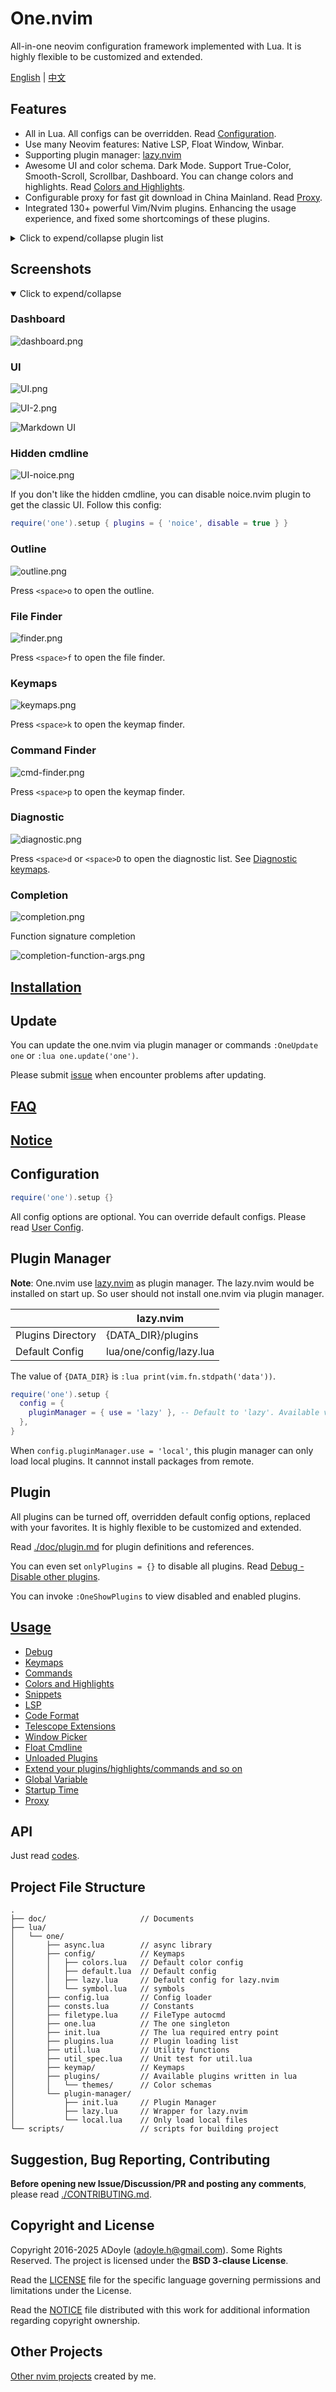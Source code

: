 # One.nvim

All-in-one neovim configuration framework implemented with Lua. It is highly flexible to be customized and extended.

[English](./README.md) | [中文](./README.zh.md)

## Features

- All in Lua. All configs can be overridden. Read [Configuration](#configuration).
- Use many Neovim features: Native LSP, Float Window, Winbar.
- Supporting plugin manager: [lazy.nvim][]
- Awesome UI and color schema. Dark Mode. Support True-Color, Smooth-Scroll, Scrollbar, Dashboard. You can change colors and highlights. Read [Colors and Highlights](./doc/colors.md).
- Configurable proxy for fast git download in China Mainland. Read [Proxy](./doc/usage/proxy.md).
- Integrated 130+ powerful Vim/Nvim plugins. Enhancing the usage experience, and fixed some shortcomings of these plugins.

<details close>
<summary>Click to expend/collapse plugin list</summary>

  - Plugin Manager: [lazy.nvim](lua/one/plugin-manager/lazy.lua) (default)
  - AI: [avante.nvim](lua/one/plugins/ai/avante.lua) and [mcphub.nvim](lua/one/plugins/ai/mcphub.lua)
  - Vim Options: [vim-options](lua/one/plugins/vim-options.lua)
  - Utilities: [plenary](https://github.com/nvim-lua/plenary.nvim) and [Penlight](https://github.com/lunarmodules/Penlight) and [nui](https://github.com/MunifTanjim/nui.nvim)
  - Dashboard: [alpha.nvim](lua/one/plugins/alpha.lua)
  - Outline: [aerial](lua/one/plugins/aerial.lua) (default) or [majutsushi/tagbar](lua/one/plugins/tagbar.lua)
  - File Explorer: [neo-tree](lua/one/plugins/neo-tree.lua) (default) or [nerdtree](lua/one/plugins/nerdtree.lua) or [nvim-tree](lua/one/plugins/nvim-tree.lua)
  - Statusline: [lualine](lua/one/plugins/lualine.lua) (default) or [airline](lua/one/plugins/airline.lua)
  - Tabline: [tabby](lua/one/plugins/tabby.lua)
  - Bufferline: [barbar](lua/one/plugins/barbar.lua) or [bufferline](lua/one/plugins/bufferline.lua) (If use bufferline, you should disable tabline plugin)
  - Cursorline Highlight: [beacon](lua/one/plugins/beacon.lua) (default) or [specs.nvim](lua/one/plugins/specs.lua)
  - Scrollbar: [nvim-scrollbar](lua/one/plugins/scrollbar.lua)
  - Smooth-Scroll: [neoscroll.nvim](lua/one/plugins/scroll.lua)
  - Session: [persisted](lua/one/plugins/session/persisted.lua) (default) or [possession](lua/one/plugins/session/possession.lua) or [xolox/vim-session](lua/one/plugins/session/vim-session.lua) or [rmagatti/auto-session](lua/one/plugins/session/auto-session.lua)
  - Fuzzy Finding: [telescope](lua/one/plugins/telescope/main.lua) and [ctrlsf](lua/one/plugins/search/ctrlsf.lua)
  - Diagnostics Window: [trouble](lua/one/plugins/trouble.lua)
  - Undo: [vim-mundo](lua/one/plugins/undotree.lua)
  - Syntax Highlight: [treesitter][] and [nvim-ts-rainbow](lua/one/plugins/treesitter/rainbow.lua)
  - Highlight Words: [vim-interestingwords](lua/one/plugins/highlight-words.lua)
  - Code Comment: [Comment.nvim](lua/one/plugins/comment.lua) (default) or [nerdcommenter](lua/one/plugins/comment_nerd.lua)
  - LSP: [nvim-lspconfig](lua/one/plugins/lsp/main.lua) and [treesitter](lua/one/plugins/treesitter/init.lua) and [null-ls](lua/one/plugins/lsp/null-ls.lua) and [nlsp](lua/one/plugins/lsp/nlsp.lua) and [goto-preview](lua/one/plugins/lsp/preview.lua) and [lsp-toggle](https://github.com/adoyle-h/lsp-toggle.nvim)
  - DAP: [nvim-dap](lua/one/plugins/dap/init.lua)
  - Format: [lsp-format](lua/one/plugins/lsp/format.lua) and [editorconfig-vim](https://github.com/editorconfig/editorconfig-vim)
  - Formatter, Linter, LSP, DAP Manager: [mason](lua/one/plugins/lsp/mason.lua) and [mason-installer](lua/one/plugins/lsp/mason-installer.lua)
  - Completion: [nvim-cmp](lua/one/plugins/completion/init.lua)
  - Snippets: [nvim-snippy](lua/one/plugins/completion/snippet.lua)
  - Markdown: [plasticboy/vim-markdown](lua/one/plugins/markdown/main.lua) and [markdown-preview](lua/one/plugins/markdown/preview.lua) and [headlines.nvim](lua/one/plugins/markdown/headlines.lua) and [vim-MarkdownTOC](lua/one/plugins/markdown/toc.lua)
  - Surrounds: [nvim-surround](lua/one/plugins/match/surround.lua) and [nvim-autopairs](lua/one/plugins/match/autopairs.lua) and [nvim-ts-autotag](lua/one/plugins/match/ts-autotag.lua) and [vim-matchup](lua/one/plugins/match/matchup.lua)
  - Git: [gitsigns](lua/one/plugins/git/sign.lua) and [lazygit](lua/one/plugins/git/lazygit.lua) and [diffview.nvim](https://github.com/sindrets/diffview.nvim)
  - Indent Line: [indent-blankline](lua/one/plugins/indent-line.lua)
  - Cursor Move: [flash.nvim](lua/one/plugins/move/flash.lua) and [accelerated-jk](lua/one/plugins/move/accelerated.lua) or [hop.nvim](lua/one/plugins/move/jump.lua) 
  - Window Picker: [nvim-window-picker](lua/one/plugins/move/window-picker.lua) or [vim-choosewin](lua/one/plugins/move/choose-window.lua)
  - Window Resize: [simeji/winresizer](lua/one/plugins/window/resize.lua) and [windows.nvim](lua/one/plugins/window/maximize.lua)
  - Context: [aerial](lua/one/plugins/aerial.lua) (default) or [navic](lua/one/plugins/navic.lua) and [nvim-treesitter-context](lua/one/plugins/treesitter/context.lua)
  - Text Align: [vim-easy-align](lua/one/plugins/align.lua)
  - Bookmark: [vim-bookmarks](lua/one/plugins/bookmark.lua)
  - Mark: [marks.nvim](lua/one/plugins/mark.lua)
  - Calendar: [mattn/calendar-vim](lua/one/plugins/calendar.lua)
  - Curl: [rest.nvim](lua/one/plugins/curl.lua)
  - Icons: [devicons](lua/one/plugins/devicons.lua) and [icon-picker](lua/one/plugins/icon-picker.lua)
  - UI Enhancing: [dressing](lua/one/plugins/dressing.lua) and [noice](lua/one/plugins/noice.lua)
  - Escape: [better-escape.nvim](lua/one/plugins/escape.lua)
  - Increment: [increment-activator](lua/one/plugins/increment.lua)
  - Filetype: [filetype.nvim](lua/one/plugins/filetype.lua)
  - Latex: [nabla](lua/one/plugins/latex.lua)
  - Notification: [notify](lua/one/plugins/notify.lua) (default) or [notifier](lua/one/plugins/notifier.lua)
  - Profiling: [vim-startuptime](lua/one/plugins/profiling.lua)
  - Text-Objects: [wildfire](lua/one/plugins/select.lua) and [nvim-treesitter-textobjects](https://github.com/nvim-treesitter/nvim-treesitter-textobjects)
  - Table Edit: [vim-table-mode](lua/one/plugins/table.lua)
  - Terminal: [neoterm](lua/one/plugins/terminal/neoterm.lua)
  - Testing: [nvim-test](lua/one/plugins/test.lua)
  - TODO Comment: [todo-comments](lua/one/plugins/todo.lua)
  - Trailing Spaces: [whitespace](lua/one/plugins/trailing.lua)
  - Yank: [yanky](lua/one/plugins/yank.lua)
  - Zen Mode: [twilight and zen-mode](lua/one/plugins/zen.lua)
  - Notebook: [zk](lua/one/plugins/zk.lua)
  - Live Command: [live-command](https://github.com/smjonas/live-command.nvim)
  - Color Highlighter: [ccc.nvim](lua/one/plugins/colors/ccc.lua) (default) or [vim-hexokinase](lua/one/plugins/colors/hexokinase.lua) or [nvim-colorizer](lua/one/plugins/colors/colorizer.lua)
  - Translation: [translate.nvim](lua/one/plugins/translate.lua)
  - [Games](lua/one/plugins/funny.lua)
  - one.nvim enhanced plugin: [one](lua/one/plugins/one.lua)

</details>

## Screenshots

<details open>
<summary>Click to expend/collapse</summary>

### Dashboard

![dashboard.png](https://media.githubusercontent.com/media/adoyle-h/_imgs/master/github/one.nvim/dashboard.png)

### UI

![UI.png](https://media.githubusercontent.com/media/adoyle-h/_imgs/master/github/one.nvim/UI.png)

![UI-2.png](https://media.githubusercontent.com/media/adoyle-h/_imgs/master/github/one.nvim/UI-2.png)

![Markdown UI](https://raw.githubusercontent.com/adoyle-h/_imgs/master/github/one.nvim/markdown-ui.webp)

### Hidden cmdline

![UI-noice.png](https://media.githubusercontent.com/media/adoyle-h/_imgs/master/github/one.nvim/UI-noice.png)

If you don't like the hidden cmdline, you can disable noice.nvim plugin to get the classic UI. Follow this config:

```lua
require('one').setup { plugins = { 'noice', disable = true } }
```

### Outline

![outline.png](https://media.githubusercontent.com/media/adoyle-h/_imgs/master/github/one.nvim/outline.png)

Press `<space>o` to open the outline.

### File Finder

![finder.png](https://media.githubusercontent.com/media/adoyle-h/_imgs/master/github/one.nvim/finder.png)

Press `<space>f` to open the file finder.

### Keymaps

![keymaps.png](https://media.githubusercontent.com/media/adoyle-h/_imgs/master/github/one.nvim/keymaps.png)

Press `<space>k` to open the keymap finder.

### Command Finder

![cmd-finder.png](https://media.githubusercontent.com/media/adoyle-h/_imgs/master/github/one.nvim/cmd-finder.png)

Press `<space>p` to open the keymap finder.

### Diagnostic

![diagnostic.png](https://media.githubusercontent.com/media/adoyle-h/_imgs/master/github/one.nvim/diagnostic.png)

Press `<space>d` or `<space>D` to open the diagnostic list. See [Diagnostic keymaps](./doc/usage/keymaps.md#diagnostic).

### Completion

![completion.png](https://media.githubusercontent.com/media/adoyle-h/_imgs/master/github/one.nvim/completion.png)

Function signature completion

![completion-function-args.png](https://media.githubusercontent.com/media/adoyle-h/_imgs/master/github/one.nvim/completion-function-args.png)

</details>

## [Installation](./doc/install-and-init.md)

## Update

You can update the one.nvim via plugin manager or commands `:OneUpdate one` or `:lua one.update('one')`.

Please submit [issue][] when encounter problems after updating.

## [FAQ](./doc/faq/README.md)

## [Notice](./doc/note.md)

## Configuration

```lua
require('one').setup {}
```

All config options are optional. You can override default configs.
Please read [User Config](./doc/user-config.md).

## Plugin Manager

**Note**: One.nvim use [lazy.nvim](https://github.com/folke/lazy.nvim) as plugin manager. The lazy.nvim would be installed on start up. So user should not install one.nvim via plugin manager.


|                   | lazy.nvim               |
|-------------------|-------------------------|
| Plugins Directory | {DATA_DIR}/plugins      |
| Default Config    | lua/one/config/lazy.lua |

The value of `{DATA_DIR}` is `:lua print(vim.fn.stdpath('data'))`.

```lua
require('one').setup {
  config = {
    pluginManager = { use = 'lazy' }, -- Default to 'lazy'. Available value: lazy' or 'local'
  },
}
```

When `config.pluginManager.use = 'local'`, this plugin manager can only load local plugins. It cannnot install packages from remote.

## Plugin

All plugins can be turned off, overridden default config options, replaced with your favorites.
It is highly flexible to be customized and extended.

Read [./doc/plugin.md](./doc/plugin.md) for plugin definitions and references.

You can even set `onlyPlugins = {}` to disable all plugins. Read [Debug - Disable other plugins](./doc/usage/debug.md#disable-other-plugins).

You can invoke `:OneShowPlugins` to view disabled and enabled plugins.

## [Usage](./doc/usage/README.md)

- [Debug](./doc/usage/debug.md)
- [Keymaps](./doc/usage/keymaps.md)
- [Commands](./doc/usage/commands.md)
- [Colors and Highlights](./doc/colors.md)
- [Snippets](./doc/usage/snippet.md)
- [LSP](./doc/usage/README.md#lsp)
- [Code Format](./doc/usage/README.md#code-format)
- [Telescope Extensions](./doc/usage/README.md#telescope-extensions)
- [Window Picker](./doc/usage/README.md#window-picker)
- [Float Cmdline](./doc/usage/README.md#float-cmdline)
- [Unloaded Plugins](./doc/usage/README.md#unloaded-plugins)
- [Extend your plugins/highlights/commands and so on](./doc/usage/README.md#extend-your-pluginshighlightscommands-and-so-on)
- [Global Variable](./doc/usage/README.md#global-variable)
- [Startup Time](./doc/usage/README.md#startup-time)
- [Proxy](./doc/usage/proxy.md)

## API

Just read [codes](./lua/one/init.lua).

## Project File Structure

```
.
├── doc/                     // Documents
├── lua/
│   └── one/
│       ├── async.lua        // async library
│       ├── config/          // Keymaps
│       │   ├── colors.lua   // Default color config
│       │   ├── default.lua  // Default config
│       │   ├── lazy.lua     // Default config for lazy.nvim
│       │   └── symbol.lua   // symbols
│       ├── config.lua       // Config loader
│       ├── consts.lua       // Constants
│       ├── filetype.lua     // FileType autocmd
│       ├── one.lua          // The one singleton
│       ├── init.lua         // The lua required entry point
│       ├── plugins.lua      // Plugin loading list
│       ├── util.lua         // Utility functions
│       ├── util_spec.lua    // Unit test for util.lua
│       ├── keymap/          // Keymaps
│       ├── plugins/         // Available plugins written in lua
│       │   └── themes/      // Color schemas
│       └── plugin-manager/
│           ├── init.lua     // Plugin Manager
│           ├── lazy.lua     // Wrapper for lazy.nvim
│           └── local.lua    // Only load local files
└── scripts/                 // scripts for building project
```

## Suggestion, Bug Reporting, Contributing

**Before opening new Issue/Discussion/PR and posting any comments**, please read [./CONTRIBUTING.md](./CONTRIBUTING.md).

## Copyright and License

Copyright 2016-2025 ADoyle (adoyle.h@gmail.com). Some Rights Reserved.
The project is licensed under the **BSD 3-clause License**.

Read the [LICENSE][] file for the specific language governing permissions and limitations under the License.

Read the [NOTICE][] file distributed with this work for additional information regarding copyright ownership.

## Other Projects

[Other nvim projects](https://github.com/adoyle-h?tab=repositories&q=&type=source&language=lua&sort=stargazers) created by me.


<!-- links -->

[LICENSE]: ./LICENSE
[NOTICE]: ./NOTICE
[packer.nvim]: https://github.com/wbthomason/packer.nvim
[treesitter]: https://github.com/nvim-treesitter/nvim-treesitter
[lazy.nvim]: https://github.com/folke/lazy.nvim
[issue]: https://github.com/adoyle-h/one.nvim/issues

